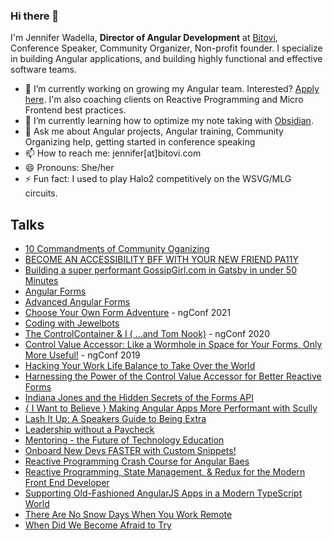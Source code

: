 ### Hi there 👋

I'm Jennifer Wadella, **Director of Angular Development** at [Bitovi](https://www.bitovi.com/), Conference Speaker, Community Organizer, Non-profit founder. I specialize in building Angular applications, and building highly functional and effective software teams. 

- 🔭 I’m currently working on growing my Angular team. Interested? [Apply here](https://www.bitovi.com/about/jobs). I'm also coaching clients on Reactive Programming and Micro Frontend best practices. 
- 🌱 I’m currently learning how to optimize my note taking with [Obsidian](https://obsidian.md/).
- 💬 Ask me about Angular projects, Angular training, Community Organizing help, getting started in conference speaking
- 📫 How to reach me: jennifer[at]bitovi.com
- 😄 Pronouns: She/her
- ⚡ Fun fact: I used to play Halo2 competitively on the WSVG/MLG circuits. 

## Talks
- [10 Commandments of Community Oganizing](10commandments.jenniferwadella.com)
- [BECOME AN ACCESSIBILITY BFF WITH YOUR NEW FRIEND PA11Y](https://tehfedaykin.github.io/pa11yBFF/#/title)
- [Building a super performant GossipGirl.com in Gatsby in under 50 Minutes](https://tehfedaykin.github.io/xoxoGatsby/)
- [Angular Forms](https://angularforms.jenniferwadella.com/)
- [Advanced Angular Forms](https://advancedangularforms.jenniferwadella.com/)
- [Choose Your Own Form Adventure](https://chooseyourownformadventure.jenniferwadella.com/#/title) - ngConf 2021
- [Coding with Jewelbots](https://tehfedaykin.github.io/CodingWithJewelbots/#/title)
- [The ControlContainer & I ( ...and Tom Nook)](https://tehfedaykin.github.io/ControlContainer/#/title) - ngConf 2020
- [Control Value Accessor: Like a Wormhole in Space for Your Forms, Only More Useful!](https://tehfedaykin.github.io/WormholesandCVAs/#/title) - ngConf 2019
- [Hacking Your Work Life Balance to Take Over the World](https://tehfedaykin.github.io/HackingYourWorkLife__Balance/#/title)
- [Harnessing the Power of the Control Value Accessor for Better Reactive Forms](https://tehfedaykin.github.io/BetterAngularReactiveForms/#/title)
- [Indiana Jones and the Hidden Secrets of the Forms API](https://hidden-secrets-forms-api.jenniferwadella.com/)
- [{ I Want to Believe } Making Angular Apps More Performant with Scully](https://iwanttobelieve.jenniferwadella.com/#/title)
- [Lash It Up: A Speakers Guide to Being Extra](https://tehfedaykin.github.io/LashItUp)
- [Leadership without a Paycheck](https://leadershipwithoutapaycheck.jenniferwadella.com/#/title)
- [Mentoring - the Future of Technology Education](https://tehfedaykin.github.io/TechMentoring/#/)
- [Onboard New Devs FASTER with Custom Snippets!](https://tehfedaykin.github.io/CustomSnippets/#/title)
- [Reactive Programming Crash Course for Angular Baes](https://reactiveprogrammingforangularbaes.jenniferwadella.com/)
- [Reactive Programming, State Management, & Redux for the Modern Front End Developer](https://statemanagement.jenniferwadella.com/)
- [Supporting Old-Fashioned AngularJS Apps in a Modern TypeScript World](https://tehfedaykin.github.io/ModernizingAngularJSApps/#/title)
- [There Are No Snow Days When You Work Remote](https://tehfedaykin.github.io/NoSnowDaysWhenYouWorkRemote/#/title)
- [When Did We Become Afraid to Try](https://tehfedaykin.github.io/WhenDidWeBecomeAfraidToTry/#/title) 

